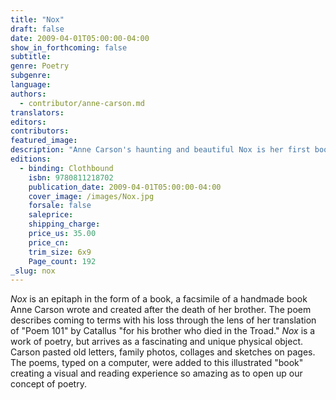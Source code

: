 ```yaml
---
title: "Nox"
draft: false
date: 2009-04-01T05:00:00-04:00
show_in_forthcoming: false
subtitle:
genre: Poetry
subgenre:
language:
authors:
  - contributor/anne-carson.md
translators:
editors:
contributors:
featured_image:
description: "Anne Carson's haunting and beautiful Nox is her first book of poetry in five years – a unique, illustrated, accordion-fold-out _book in a box._ "
editions:
  - binding: Clothbound
    isbn: 9780811218702
    publication_date: 2009-04-01T05:00:00-04:00
    cover_image: /images/Nox.jpg
    forsale: false
    saleprice:
    shipping_charge:
    price_us: 35.00
    price_cn:
    trim_size: 6x9
    Page_count: 192
_slug: nox
---
```


_Nox_ is an epitaph in the form of a book, a facsimile of a handmade book Anne Carson wrote and created after the death of her brother. The poem describes coming to terms with his loss through the lens of her translation of "Poem 101" by Catallus "for his brother who died in the Troad." _Nox_ is a work of poetry, but arrives as a fascinating and unique physical object. Carson pasted old letters, family photos, collages and sketches on pages. The poems, typed on a computer, were added to this illustrated "book" creating a visual and reading experience so amazing as to open up our concept of poetry.

